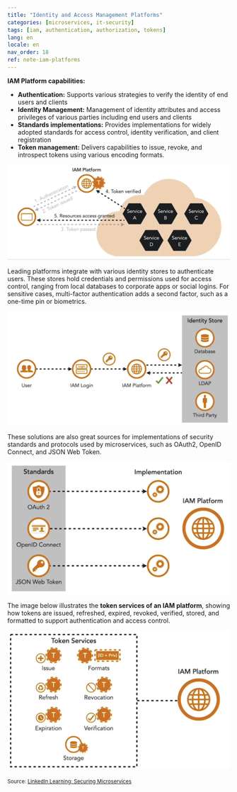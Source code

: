 ```yaml
---
title: "Identity and Access Management Platforms"
categories: [microservices, it-security]
tags: [iam, authentication, authorization, tokens]
lang: en
locale: en
nav_order: 18
ref: note-iam-platforms
---
```

**IAM Platform capabilities:**

- **Authentication:** Supports various strategies to verify the identity of end users and clients  
- **Identity Management:** Management of identity attributes and access privileges of various parties including end users and clients  
- **Standards implementations:** Provides implementations for widely adopted standards for access control, identity verification, and client registration  
- **Token management:** Delivers capabilities to issue, revoke, and introspect tokens using various encoding formats.  

![IAM Platform Capabilities](../../../assets/images/notes/identity-management-access-control/iam-platforms/iam-capabilities.png)

Leading platforms integrate with various identity stores to authenticate users. These stores hold credentials and permissions used for access control, ranging from local databases to corporate apps or social logins. For sensitive cases, multi-factor authentication adds a second factor, such as a one-time pin or biometrics.  

![IAM and Identity Stores](../../../assets/images/notes/identity-management-access-control/iam-platforms/iam-identity-stores.png)

These solutions are also great sources for implementations of security standards and protocols used by microservices, such as OAuth2, OpenID Connect, and JSON Web Token.  

![IAM Standards](../../../assets/images/notes/identity-management-access-control/iam-platforms/iam-standards.png)

The image below illustrates the **token services of an IAM platform**, showing how tokens are issued, refreshed, expired, revoked, verified, stored, and formatted to support authentication and access control.  

![IAM Token Services](../../../assets/images/notes/identity-management-access-control/iam-platforms/iam-token-services.png)

<small> Source: [LinkedIn Learning: Securing Microservices](https://www.linkedin.com/learning/microservices-security/securing-microservices?contextUrn=urn%3Ali%3AlyndaLearningPath%3A645bcd56498e6459e79b3c71&resume=false&u=57075649)</small>